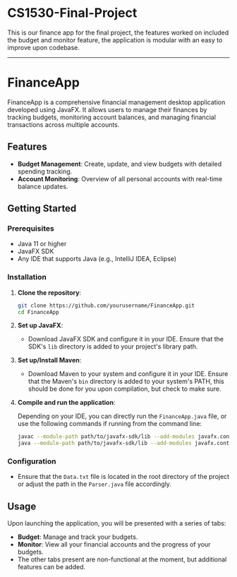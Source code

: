 # CS1530-Final-Project

This is our finance app for the final project, the features worked on included the budget and monitor feature, the application is modular with an easy to improve upon codebase.

---

# FinanceApp

FinanceApp is a comprehensive financial management desktop application developed using JavaFX. It allows users to manage their finances by tracking budgets, monitoring account balances, and managing financial transactions across multiple accounts.

## Features

- **Budget Management**: Create, update, and view budgets with detailed spending tracking.
- **Account Monitoring**: Overview of all personal accounts with real-time balance updates.

## Getting Started

### Prerequisites

- Java 11 or higher
- JavaFX SDK
- Any IDE that supports Java (e.g., IntelliJ IDEA, Eclipse)

### Installation

1. **Clone the repository**:

   ```bash
   git clone https://github.com/yourusername/FinanceApp.git
   cd FinanceApp
   ```

2. **Set up JavaFX**:

   - Download JavaFX SDK and configure it in your IDE. Ensure that the SDK's `lib` directory is added to your project's library path.

3. **Set up/Install Maven**:

   - Download Maven to your system and configure it in your IDE. Ensure that the Maven's `bin` directory is added to your system's PATH, this should
   be done for you upon compilation, but check to make sure.

3. **Compile and run the application**:

   Depending on your IDE, you can directly run the `FinanceApp.java` file, or use the following commands if running from the command line:

   ```bash
   javac --module-path path/to/javafx-sdk/lib --add-modules javafx.controls,javafx.fxml -d out src/com/example/*.java
   java --module-path path/to/javafx-sdk/lib --add-modules javafx.controls,javafx.fxml -cp out com.example.FinanceApp
   ```

### Configuration

- Ensure that the `Data.txt` file is located in the root directory of the project or adjust the path in the `Parser.java` file accordingly.

## Usage

Upon launching the application, you will be presented with a series of tabs:
- **Budget**: Manage and track your budgets.
- **Monitor**: View all your financial accounts and the progress of your budgets.
- The other tabs present are non-functional at the moment, but additional features can be added.
